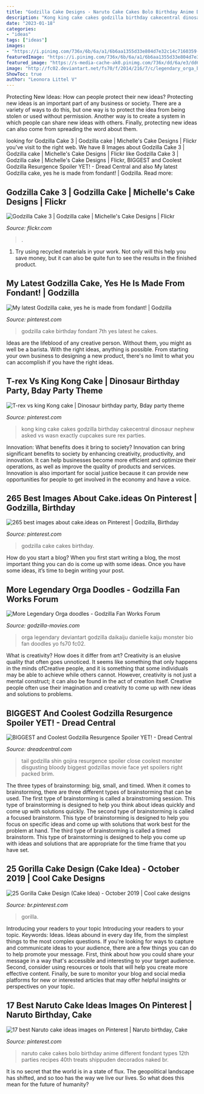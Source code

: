 ```yaml
---
title: "Godzilla Cake Designs - Naruto Cake Cakes Bolo Birthday Anime Different Fondant Types 12th Parties Recipes 40th Treats Shippuden Decorados Naked Br"
description: "Kong king cake cakes godzilla birthday cakecentral dinosaur nephew asked vs wasn exactly cupcakes sure rex parties"
date: "2023-01-18"
categories:
- "ideas"
tags: ["ideas"]
images:
- "https://i.pinimg.com/736x/6b/6a/a1/6b6aa1355d33e804d7e32c14c7160359--naruto-cakes-naked-cake.jpg"
featuredImage: "https://i.pinimg.com/736x/6b/6a/a1/6b6aa1355d33e804d7e32c14c7160359--naruto-cakes-naked-cake.jpg"
featured_image: "https://s-media-cache-ak0.pinimg.com/736x/dd/6a/e3/dd6ae3b9f9d00461aec7535dd3dd931f--godzilla-cake-ideas.jpg"
image: "http://fc02.deviantart.net/fs70/f/2014/216/7/c/legendary_orga_by_generalisimojenny-d7tr5r3.png"
ShowToc: true
author: "Leonora Littel V"
---
```



Protecting New Ideas: How can people protect their new ideas?
Protecting new ideas is an important part of any business or society. There are a variety of ways to do this, but one way is to protect the idea from being stolen or used without permission. Another way is to create a system in which people can share new ideas with others. Finally, protecting new ideas can also come from spreading the word about them.

	

		
looking for Godzilla Cake 3 | Godzilla cake | Michelle&#039;s Cake Designs | Flickr you've visit to the right web. We have 8 Images about Godzilla Cake 3 | Godzilla cake | Michelle&#039;s Cake Designs | Flickr like Godzilla Cake 3 | Godzilla cake | Michelle&#039;s Cake Designs | Flickr, BIGGEST and Coolest Godzilla Resurgence Spoiler YET! - Dread Central and also My latest Godzilla cake, yes he is made from fondant! | Godzilla. Read more:
		
    
## Godzilla Cake 3 | Godzilla Cake | Michelle&#039;s Cake Designs | Flickr

<img loading=lazy src="https://live.staticflickr.com/3936/15522809746_e32f9de6c8_b.jpg" onerror="this.onerror=null;this.src='https://tse2.mm.bing.net/th?id=OIP.xCL-TFCbFVKMYEQzsiAh4QHaGv&amp;pid=15.1';" alt="Godzilla Cake 3 | Godzilla cake | Michelle&#039;s Cake Designs | Flickr">

_Source: flickr.com_

>. 

	

1) Try using recycled materials in your work. Not only will this help you save money, but it can also be quite fun to see the results in the finished product.

    
## My Latest Godzilla Cake, Yes He Is Made From Fondant! | Godzilla

<img loading=lazy src="https://i.pinimg.com/originals/ef/83/fd/ef83fd5c440f700928ddbd058c4fb7cb.jpg" onerror="this.onerror=null;this.src='https://tse3.mm.bing.net/th?id=OIP.XpGRPMUVYoj2wzIrXSs2qwHaJ4&amp;pid=15.1';" alt="My latest Godzilla cake, yes he is made from fondant! | Godzilla">

_Source: pinterest.com_

>godzilla cake birthday fondant 7th yes latest he cakes. 

	

Ideas are the lifeblood of any creative person. Without them, you might as well be a barista. With the right ideas, anything is possible. From starting your own business to designing a new product, there's no limit to what you can accomplish if you have the right ideas.

    
## T-rex Vs King Kong Cake | Dinosaur Birthday Party, Bday Party Theme

<img loading=lazy src="https://i.pinimg.com/236x/2c/22/53/2c2253a1329951f427c5a6663b713567--godzilla-party-adoption-party.jpg?nii=t" onerror="this.onerror=null;this.src='https://tse3.mm.bing.net/th?id=OIP.xXmjrIw8ZctxFf8G6LAVQQAAAA&amp;pid=15.1';" alt="T-rex vs king Kong cake | Dinosaur birthday party, Bday party theme">

_Source: pinterest.com_

>kong king cake cakes godzilla birthday cakecentral dinosaur nephew asked vs wasn exactly cupcakes sure rex parties. 

	

Innovation: What benefits does it bring to society?
Innovation can bring significant benefits to society by enhancing creativity, productivity, and innovation. It can help businesses become more efficient and optimize their operations, as well as improve the quality of products and services. Innovation is also important for social justice because it can provide new opportunities for people to get involved in the economy and have a voice.

    
## 265 Best Images About Cake.ideas On Pinterest | Godzilla, Birthday

<img loading=lazy src="https://s-media-cache-ak0.pinimg.com/736x/dd/6a/e3/dd6ae3b9f9d00461aec7535dd3dd931f--godzilla-cake-ideas.jpg" onerror="this.onerror=null;this.src='https://tse4.mm.bing.net/th?id=OIP.poSCDrRWMKE2dXAAG6HR1AD2D9&amp;pid=15.1';" alt="265 best images about cake.ideas on Pinterest | Godzilla, Birthday">

_Source: pinterest.com_

>godzilla cake cakes birthday. 

	

How do you start a blog?
When you first start writing a blog, the most important thing you can do is come up with some ideas. Once you have some ideas, it’s time to begin writing your post.

    
## More Legendary Orga Doodles - Godzilla Fan Works Forum

<img loading=lazy src="http://fc02.deviantart.net/fs70/f/2014/216/7/c/legendary_orga_by_generalisimojenny-d7tr5r3.png" onerror="this.onerror=null;this.src='https://tse3.mm.bing.net/th?id=OIP.5iu2rg-VsxupCUN1JsUZmQHaGP&amp;pid=15.1';" alt="More Legendary Orga doodles - Godzilla Fan Works Forum">

_Source: godzilla-movies.com_

>orga legendary deviantart godzilla daikaiju danielle kaiju monster bio fan doodles yo fs70 fc02. 

	

What is creativity? How does it differ from art?
Creativity is an elusive quality that often goes unnoticed. It seems like something that only happens in the minds ofCreative people, and it is something that some individuals may be able to achieve while others cannot. However, creativity is not just a mental construct; it can also be found in the act of creation itself. Creative people often use their imagination and creativity to come up with new ideas and solutions to problems.

    
## BIGGEST And Coolest Godzilla Resurgence Spoiler YET! - Dread Central

<img loading=lazy src="http://www.dreadcentral.com/wp-content/uploads/2016/08/Godzilla-Tail-2.jpg" onerror="this.onerror=null;this.src='https://tse2.mm.bing.net/th?id=OIP.VENIi8kZn0oz9XrxMCcW-wHaFj&amp;pid=15.1';" alt="BIGGEST and Coolest Godzilla Resurgence Spoiler YET! - Dread Central">

_Source: dreadcentral.com_

>tail godzilla shin gojira resurgence spoiler close coolest monster disgusting bloody biggest godzillas movie face yet spoilers right packed brim. 

	

The three types of brainstorming: big, small, and timed.
When it comes to brainstorming, there are three different types of brainstorming that can be used. The first type of brainstorming is called a brainstroming session. This type of brainstorming is designed to help you think about ideas quickly and come up with solutions quickly. The second type of brainstorming is called a focused brainstorm. This type of brainstorming is designed to help you focus on specific ideas and come up with solutions that work best for the problem at hand. The third type of brainstorming is called a timed brainstorm. This type of brainstorming is designed to help you come up with ideas and solutions that are appropriate for the time frame that you have set.

    
## 25 Gorilla Cake Design (Cake Idea) - October 2019 | Cool Cake Designs

<img loading=lazy src="https://i.pinimg.com/originals/8a/92/ed/8a92ed23b849c847cb9bbfb7cdad7883.jpg" onerror="this.onerror=null;this.src='https://tse3.mm.bing.net/th?id=OIP.d95EQCdTZLa3DuJ_4vc7-wHaKn&amp;pid=15.1';" alt="25 Gorilla Cake Design (Cake Idea) - October 2019 | Cool cake designs">

_Source: br.pinterest.com_

>gorilla. 

	

Introducing your readers to your topic
Introducing your readers to your topic. Keywords: Ideas. Ideas abound in every day life, from the simplest things to the most complex questions. If you're looking for ways to capture and communicate ideas to your audience, there are a few things you can do to help promote your message. First, think about how you could share your message in a way that's accessible and interesting to your target audience. Second, consider using resources or tools that will help you create more effective content. Finally, be sure to monitor your blog and social media platforms for new or interested articles that may offer helpful insights or perspectives on your topic.

    
## 17 Best Naruto Cake Ideas Images On Pinterest | Naruto Birthday, Cake

<img loading=lazy src="https://i.pinimg.com/736x/6b/6a/a1/6b6aa1355d33e804d7e32c14c7160359--naruto-cakes-naked-cake.jpg" onerror="this.onerror=null;this.src='https://tse1.mm.bing.net/th?id=OIP.-STLaA447s0iEZ4oqDtgGgHaJ3&amp;pid=15.1';" alt="17 best Naruto cake ideas images on Pinterest | Naruto birthday, Cake">

_Source: pinterest.com_

>naruto cake cakes bolo birthday anime different fondant types 12th parties recipes 40th treats shippuden decorados naked br. 

	

It is no secret that the world is in a state of flux. The geopolitical landscape has shifted, and so too has the way we live our lives. So what does this mean for the future of humanity? 

